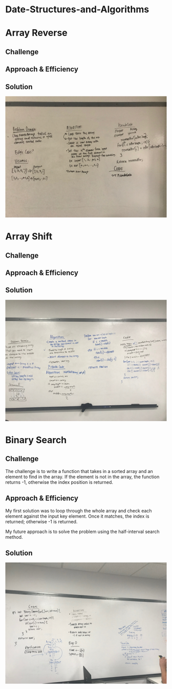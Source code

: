 # Date-Structures-and-Algorithms

# Array Reverse
## Challenge
## Approach & Efficiency
## Solution
![White Board to Array Reverse problem](/assets/array_reverse.JPG)

# Array Shift
## Challenge
## Approach & Efficiency
## Solution
![White Board to Array Shift problem](/assets/array_shift.JPG)

# Binary Search 
## Challenge
The challenge is to write a function that takes in a sorted array and an element to find in the array. If the element is not in the array, the function returns -1, otherwise the index position is returned. 

## Approach & Efficiency
My first solution was to loop through the whole array and check each element against the input key element. Once it matches, the index is returned; otherwise -1 is returned. 

My future approach is to solve the problem using the half-interval search method.

## Solution
![White Board to Binary Search problem](/assets/array_binary_search.JPG)
